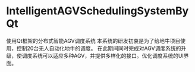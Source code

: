 # IntelligentAGVSchedulingSystemByQt
使用Qt框架的分布式智能AGV调度系统
本系统的研发初衷是为了给地牛项目使用，控制20台无人自动化地牛的调度。
在此期间同时完成对AGV调度系统的升级，使调度系统可以适应多种AGV，并提供多样化的接口。优化调度系统的UI界面。
